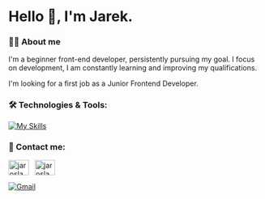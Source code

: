 # Hello 👋, I'm Jarek.

### :man_technologist: About me

I'm a beginner front-end developer, persistently pursuing my goal. I focus on development, I am constantly learning and improving my qualifications.

I'm looking for a first job as a Junior Frontend Developer.

### :hammer_and_wrench: Technologies & Tools:

[![My Skills](https://skillicons.dev/icons?i=html,css,scss,js,react,redux,webpack,git,vscode)](https://skillicons.dev)

### 💬 Contact me:

[<img align="center" src="https://raw.githubusercontent.com/rahuldkjain/github-profile-readme-generator/master/src/images/icons/Social/linked-in-alt.svg" alt="jaroslaw.wachala" height="30" width="40" >](https://linkedin.com/in/jarosław-wąchała) &nbsp; [<img align="center" src="https://raw.githubusercontent.com/rahuldkjain/github-profile-readme-generator/master/src/images/icons/Social/facebook.svg" alt="jaroslaw.wachala" height="30" width="40" />](https://www.facebook.com/jaroslaw.wachala)

[![Gmail](https://img.shields.io/badge/-Gmail-0A1A2F?style=for-the-badge&logo=Gmail&logoColor=EA4335)](mailto:jaroslaw.wachala@gmail.com)
